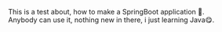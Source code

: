 This is a test about, how to make a SpringBoot application 🌿.  
Anybody can use it, nothing new in there, i just learning Java😋.
